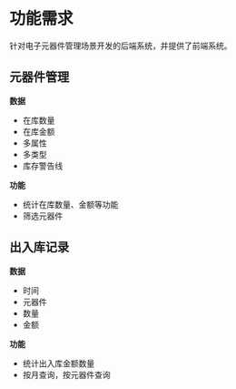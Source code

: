 # 功能需求
针对电子元器件管理场景开发的后端系统，并提供了前端系统。

## 元器件管理
**数据**
- 在库数量
- 在库金额
- 多属性
- 多类型
- 库存警告线

**功能**
- 统计在库数量、金额等功能
- 筛选元器件


## 出入库记录
**数据**
- 时间
- 元器件
- 数量
- 金额

**功能**
- 统计出入库金额数量
- 按月查询，按元器件查询
